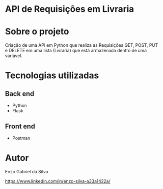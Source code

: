 #  API de Requisições em Livraria

# Sobre o projeto

Criação de uma API em Python que realiza as Requisições GET, POST, PUT e DELETE 
em uma lista (Livraria) que está armazenada dentro de uma variável.

# Tecnologias utilizadas
## Back end
- Python
- Flask
## Front end
- Postman

# Autor

Enzo Gabriel da Silva

https://www.linkedin.com/in/enzo-silva-a33a1422a/
